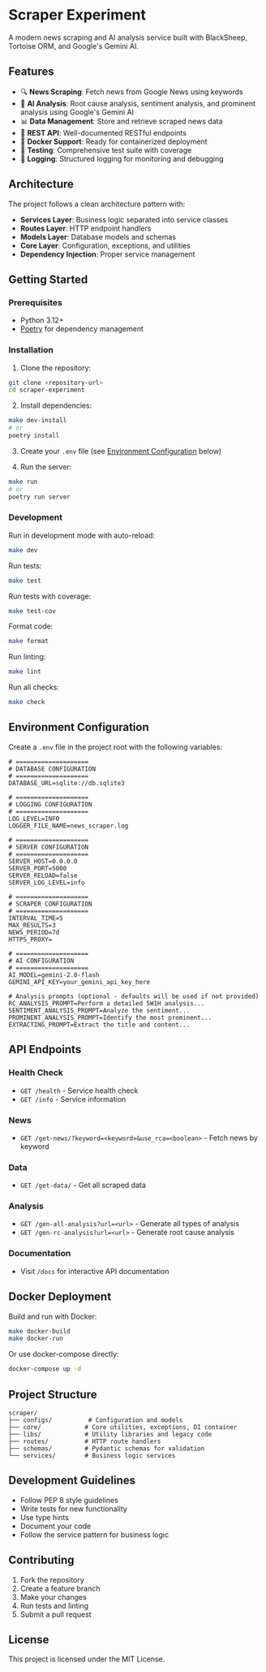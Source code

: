 # Scraper Experiment

A modern news scraping and AI analysis service built with BlackSheep, Tortoise ORM, and Google's Gemini AI.

## Features

- 🔍 **News Scraping**: Fetch news from Google News using keywords
- 🤖 **AI Analysis**: Root cause analysis, sentiment analysis, and prominent analysis using Google's Gemini AI
- 📊 **Data Management**: Store and retrieve scraped news data
- 🚀 **REST API**: Well-documented RESTful endpoints
- 🐳 **Docker Support**: Ready for containerized deployment
- 🧪 **Testing**: Comprehensive test suite with coverage
- 📝 **Logging**: Structured logging for monitoring and debugging

## Architecture

The project follows a clean architecture pattern with:

- **Services Layer**: Business logic separated into service classes
- **Routes Layer**: HTTP endpoint handlers
- **Models Layer**: Database models and schemas
- **Core Layer**: Configuration, exceptions, and utilities
- **Dependency Injection**: Proper service management

## Getting Started

### Prerequisites

- Python 3.12+
- [Poetry](https://python-poetry.org) for dependency management

### Installation

1. Clone the repository:
```bash
git clone <repository-url>
cd scraper-experiment
```

2. Install dependencies:
```bash
make dev-install
# or
poetry install
```

3. Create your `.env` file (see [Environment Configuration](#environment-configuration) below)

4. Run the server:
```bash
make run
# or
poetry run server
```

### Development

Run in development mode with auto-reload:
```bash
make dev
```

Run tests:
```bash
make test
```

Run tests with coverage:
```bash
make test-cov
```

Format code:
```bash
make format
```

Run linting:
```bash
make lint
```

Run all checks:
```bash
make check
```

## Environment Configuration

Create a `.env` file in the project root with the following variables:

```env
# ====================
# DATABASE CONFIGURATION
# ====================
DATABASE_URL=sqlite://db.sqlite3

# ====================
# LOGGING CONFIGURATION
# ====================
LOG_LEVEL=INFO
LOGGER_FILE_NAME=news_scraper.log

# ====================
# SERVER CONFIGURATION
# ====================
SERVER_HOST=0.0.0.0
SERVER_PORT=5000
SERVER_RELOAD=false
SERVER_LOG_LEVEL=info

# ====================
# SCRAPER CONFIGURATION
# ====================
INTERVAL_TIME=5
MAX_RESULTS=3
NEWS_PERIOD=7d
HTTPS_PROXY=

# ====================
# AI CONFIGURATION
# ====================
AI_MODEL=gemini-2.0-flash
GEMINI_API_KEY=your_gemini_api_key_here

# Analysis prompts (optional - defaults will be used if not provided)
RC_ANALYSIS_PROMPT=Perform a detailed 5W1H analysis...
SENTIMENT_ANALYSIS_PROMPT=Analyze the sentiment...
PROMINENT_ANALYSIS_PROMPT=Identify the most prominent...
EXTRACTING_PROMPT=Extract the title and content...
```

## API Endpoints

### Health Check
- `GET /health` - Service health check
- `GET /info` - Service information

### News
- `GET /get-news/?keyword=<keyword>&use_rca=<boolean>` - Fetch news by keyword

### Data
- `GET /get-data/` - Get all scraped data

### Analysis
- `GET /gen-all-analysis?url=<url>` - Generate all types of analysis
- `GET /gen-rc-analysis?url=<url>` - Generate root cause analysis

### Documentation
- Visit `/docs` for interactive API documentation

## Docker Deployment

Build and run with Docker:
```bash
make docker-build
make docker-run
```

Or use docker-compose directly:
```bash
docker-compose up -d
```

## Project Structure

```
scraper/
├── configs/          # Configuration and models
├── core/            # Core utilities, exceptions, DI container
├── libs/            # Utility libraries and legacy code
├── routes/          # HTTP route handlers
├── schemas/         # Pydantic schemas for validation
└── services/        # Business logic services
```

## Development Guidelines

- Follow PEP 8 style guidelines
- Write tests for new functionality
- Use type hints
- Document your code
- Follow the service pattern for business logic

## Contributing

1. Fork the repository
2. Create a feature branch
3. Make your changes
4. Run tests and linting
5. Submit a pull request

## License

This project is licensed under the MIT License.
